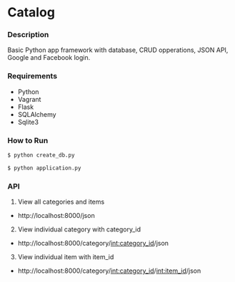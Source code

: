 # Catalog

### Description
Basic Python app framework with database, CRUD opperations, JSON API, Google and Facebook login.

### Requirements
* Python
* Vagrant
* Flask
* SQLAlchemy
* Sqlite3

### How to Run

```sh
$ python create_db.py
```

```sh
$ python application.py
```

### API

1. View all categories and items
* http://localhost:8000/json

2. View individual category with category_id
* http://localhost:8000/category/<int:category_id>/json

3. View individual item with item_id
* http://localhost:8000/category/<int:category_id>/<int:item_id>/json
